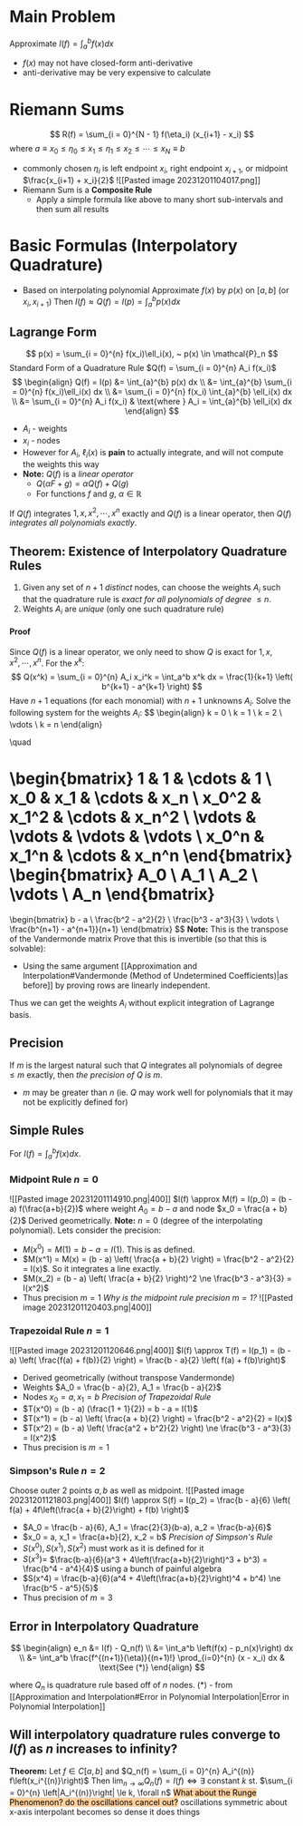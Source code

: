 # Main Problem
Approximate $I(f) = \int_{a}^{b} f(x) dx$
- $f(x)$ may not have closed-form anti-derivative
- anti-derivative may be very expensive to calculate
# Riemann Sums
$$
R(f) = \sum_{i = 0}^{N - 1} f(\eta_i) (x_{i+1} - x_i)
$$
where $a \equiv x_0 \le \eta_0 \le x_1 \le \eta_1 \le x_2 \le \cdots \le x_N \equiv b$
- commonly chosen $\eta_i$ is left endpoint $x_i$, right endpoint $x_{i+1}$, or midpoint $\frac{x_{i+1} + x_i}{2}$
![[Pasted image 20231201104017.png]]
- Riemann Sum is a **Composite Rule**
	- Apply a simple formula like above to many short sub-intervals and then sum all results 
# Basic Formulas (Interpolatory Quadrature)
- Based on interpolating polynomial
Approximate $f(x)$ by $p(x)$ on $[a, b]$ (or $x_i, x_{i+1}$)
Then $I(f) \approx Q(f) = I(p) = \int_{a}^{b} p(x) dx$
## Lagrange Form
$$
p(x) = \sum_{i = 0}^{n} f(x_i)\ell_i(x), ~ p(x) \in \mathcal{P}_n
$$
Standard Form of a Quadrature Rule $Q(f) = \sum_{i = 0}^{n} A_i f(x_i)$
$$
\begin{align}
Q(f) = I(p)
&= \int_{a}^{b} p(x) dx \\
&= \int_{a}^{b} \sum_{i = 0}^{n} f(x_i)\ell_i(x) dx \\
&= \sum_{i = 0}^{n} f(x_i) \int_{a}^{b} \ell_i(x) dx \\
&= \sum_{i = 0}^{n} A_i f(x_i) & \text{where } A_i = \int_{a}^{b} \ell_i(x) dx
\end{align}
$$
- $A_i$ - weights
- $x_i$ - nodes
- However for $A_i$, $\ell_i(x)$ is **pain** to actually integrate, and will not compute the weights this way
- **Note:** $Q(f)$ is a *linear operator*
	- $Q(\alpha F + g) = \alpha Q(f) + Q(g)$
	- For functions $f$ and $g$, $\alpha \in \mathbb{R}$

If $Q(f)$ integrates $1, x, x^2, \cdots, x^n$ exactly and $Q(f)$ is a linear operator, then $Q(f)$ *integrates all polynomials exactly*.
## Theorem: Existence of Interpolatory Quadrature Rules
1. Given any set of $n+1$ *distinct* nodes, can choose the weights $A_i$ such that the quadrature rule is *exact for all polynomials of degree* $\le n$.
2. Weights $A_i$ are *unique* (only one such quadrature rule)
#### Proof
Since $Q(f)$ is a linear operator, we only need to show $Q$ is exact for $1, x, x^2, \cdots, x^n$.
For the $x^k$:
$$
Q(x^k) = \sum_{i = 0}^{n} A_i x_i^k = \int_a^b x^k dx = \frac{1}{k+1} \left( b^{k+1} - a^{k+1} \right)
$$
Have $n + 1$ equations (for each monomial) with $n + 1$ unknowns $A_i$.
Solve the following system for the weights $A_i$:
$$
\begin{align}
k = 0 \\
k = 1 \\
k = 2 \\
\vdots \\
k = n
\end{align}

\quad

\begin{bmatrix}
1 & 1 & \cdots & 1 \\
x_0 & x_1 & \cdots & x_n \\
x_0^2 & x_1^2 & \cdots & x_n^2 \\
\vdots & \vdots & \vdots & \vdots \\
x_0^n & x_1^n & \cdots & x_n^n
\end{bmatrix}
\begin{bmatrix}
A_0 \\
A_1 \\
A_2 \\
\vdots \\
A_n
\end{bmatrix}
=
\begin{bmatrix}
b - a \\
\frac{b^2 - a^2}{2} \\
\frac{b^3 - a^3}{3} \\
\vdots \\
\frac{b^{n+1} - a^{n+1}}{n+1}
\end{bmatrix}
$$
**Note:** This is the transpose of the Vandermonde matrix
Prove that this is invertible (so that this is solvable):
- Using the same argument [[Approximation and Interpolation#Vandermonde (Method of Undetermined Coefficients)|as before]] by proving rows are linearly independent. 

Thus we can get the weights $A_i$ without explicit integration of Lagrange basis.
## Precision
If $m$ is the largest natural such that $Q$ integrates all polynomials of degree $\le m$ exactly, then *the precision of* $Q$ *is* $m$.
- $m$ may be greater than $n$ (ie. $Q$ may work well for polynomials that it may not be explicitly defined for)
## Simple Rules
For $I(f) = \int_a^b f(x) dx$.
### Midpoint Rule $n = 0$
![[Pasted image 20231201114910.png|400]]
$I(f) \approx M(f) = I(p_0) = (b - a) f(\frac{a+b}{2})$
where weight $A_0 = b - a$ and node $x_0 = \frac{a + b}{2}$
Derived geometrically.
**Note:** $n = 0$ (degree of the interpolating polynomial). Lets consider the precision:
- $M(x^0) = M(1) = b - a = I(1)$. This is as defined.
- $M(x^1) = M(x) = (b - a) \left( \frac{a + b}{2} \right) = \frac{b^2 - a^2}{2} = I(x)$. So it integrates a line exactly.
- $M(x_2) = (b - a) \left( \frac{a + b}{2} \right)^2 \ne \frac{b^3 - a^3}{3} = I(x^2)$
- Thus precision $m = 1$
*Why is the midpoint rule precision $m = 1$?*
![[Pasted image 20231201120403.png|400]]
### Trapezoidal Rule $n = 1$
![[Pasted image 20231201120646.png|400]]
$I(f) \approx T(f) = I(p_1) = (b - a) \left( \frac{f(a) + f(b)}{2} \right) = \frac{b - a}{2} \left( f(a) + f(b)\right)$
- Derived geometrically (without transpose Vandermonde)
- Weights $A_0 = \frac{b - a}{2}, A_1 = \frac{b - a}{2}$
- Nodes $x_0 = a, x_1 = b$
*Precision of Trapezoidal Rule*
- $T(x^0) = (b - a) (\frac{1 + 1}{2}) = b - a =  I(1)$
- $T(x^1) = (b - a) \left( \frac{a + b}{2} \right) = \frac{b^2 - a^2}{2} = I(x)$
- $T(x^2) = (b - a) \left( \frac{a^2 + b^2}{2} \right) \ne \frac{b^3 - a^3}{3} = I(x^2)$
- Thus precision is $m = 1$
### Simpson's Rule $n = 2$
Choose outer 2 points $a, b$ as well as midpoint.
![[Pasted image 20231201121803.png|400]]
$I(f) \approx S(f) = I(p_2) = \frac{b - a}{6} \left( f(a) + 4f\left(\frac{a + b}{2}\right)  + f(b) \right)$
- $A_0 = \frac{b - a}{6}, A_1 = \frac{2}{3}(b-a), a_2 = \frac{b-a}{6}$
- $x_0 = a, x_1 = \frac{a+b}{2}, x_2 = b$
*Precision of Simpson's Rule*
- $S(x^0), S(x^1), S(x^2)$ must work as it is defined for it
- $S(x^3) =$ $\frac{b-a}{6}(a^3 + 4\left(\frac{a+b}{2}\right)^3 + b^3) = \frac{b^4 - a^4}{4}$ using a bunch of painful algebra
- $S(x^4) = \frac{b-a}{6}(a^4 + 4\left(\frac{a+b}{2}\right)^4 + b^4) \ne \frac{b^5 - a^5}{5}$
- Thus precision of $m = 3$
## Error in Interpolatory Quadrature
$$
\begin{align}
e_n &= I(f) - Q_n(f) \\
&= \int_a^b \left(f(x) - p_n(x)\right) dx \\
&= \int_a^b \frac{f^{(n+1)}(\eta)}{(n+1)!} \prod_{i=0}^{n} (x - x_i) dx & \text{See (*)}
\end{align}
$$

where $Q_n$ is quadrature rule based off of $n$ nodes.
(\*) - from [[Approximation and Interpolation#Error in Polynomial Interpolation|Error in Polynomial Interpolation]]

## Will interpolatory quadrature rules converge to $I(f)$ as $n$ increases to infinity?
**Theorem:** Let $f \in C[a, b]$ and $Q_n(f) = \sum_{i = 0}^{n} A_i^{(n)} f\left(x_i^{(n)}\right)$
Then $\lim_{n \to \infty} Q_n(f) = I(f) \iff \exists$ constant $k$ st. $\sum_{i = 0}^{n} \left|A_i^{(n)}\right| \le k, \forall n$
<mark style="background: #FFB86CA6;">What about the Runge Phenomenon? do the oscillations cancel out?</mark>
oscillations symmetric about x-axis
interpolant becomes so dense it does things
